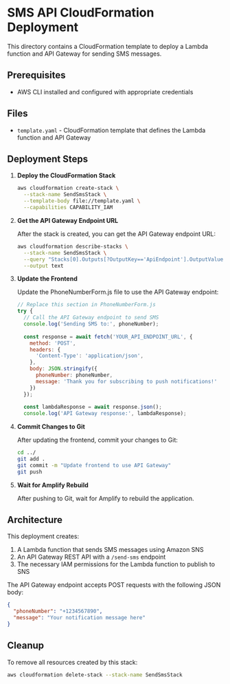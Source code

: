 # SMS API CloudFormation Deployment

This directory contains a CloudFormation template to deploy a Lambda function and API Gateway for sending SMS messages.

## Prerequisites

- AWS CLI installed and configured with appropriate credentials

## Files

- `template.yaml` - CloudFormation template that defines the Lambda function and API Gateway

## Deployment Steps

1. **Deploy the CloudFormation Stack**

   ```bash
   aws cloudformation create-stack \
     --stack-name SendSmsStack \
     --template-body file://template.yaml \
     --capabilities CAPABILITY_IAM
   ```

2. **Get the API Gateway Endpoint URL**

   After the stack is created, you can get the API Gateway endpoint URL:

   ```bash
   aws cloudformation describe-stacks \
     --stack-name SendSmsStack \
     --query "Stacks[0].Outputs[?OutputKey=='ApiEndpoint'].OutputValue" \
     --output text
   ```

3. **Update the Frontend**

   Update the PhoneNumberForm.js file to use the API Gateway endpoint:

   ```javascript
   // Replace this section in PhoneNumberForm.js
   try {
     // Call the API Gateway endpoint to send SMS
     console.log('Sending SMS to:', phoneNumber);
     
     const response = await fetch('YOUR_API_ENDPOINT_URL', {
       method: 'POST',
       headers: {
         'Content-Type': 'application/json',
       },
       body: JSON.stringify({
         phoneNumber: phoneNumber,
         message: 'Thank you for subscribing to push notifications!'
       })
     });
     
     const lambdaResponse = await response.json();
     console.log('API Gateway response:', lambdaResponse);
   ```

4. **Commit Changes to Git**

   After updating the frontend, commit your changes to Git:

   ```bash
   cd ../
   git add .
   git commit -m "Update frontend to use API Gateway"
   git push
   ```

5. **Wait for Amplify Rebuild**

   After pushing to Git, wait for Amplify to rebuild the application.

## Architecture

This deployment creates:

1. A Lambda function that sends SMS messages using Amazon SNS
2. An API Gateway REST API with a `/send-sms` endpoint
3. The necessary IAM permissions for the Lambda function to publish to SNS

The API Gateway endpoint accepts POST requests with the following JSON body:

```json
{
  "phoneNumber": "+1234567890",
  "message": "Your notification message here"
}
```

## Cleanup

To remove all resources created by this stack:

```bash
aws cloudformation delete-stack --stack-name SendSmsStack
```
